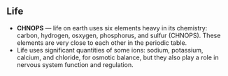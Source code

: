 Life
----

* **CHNOPS** &mdash; life on earth uses six elements heavy in its chemistry: carbon, hydrogen, osxygen, phosphorus, and sulfur (CHNOPS). These elements are very close to each other in the periodic table.
* Life uses significant quantities of some ions: sodium, potassium, calcium, and chloride, for osmotic balance, but they also play a role in nervous system function and regulation.
